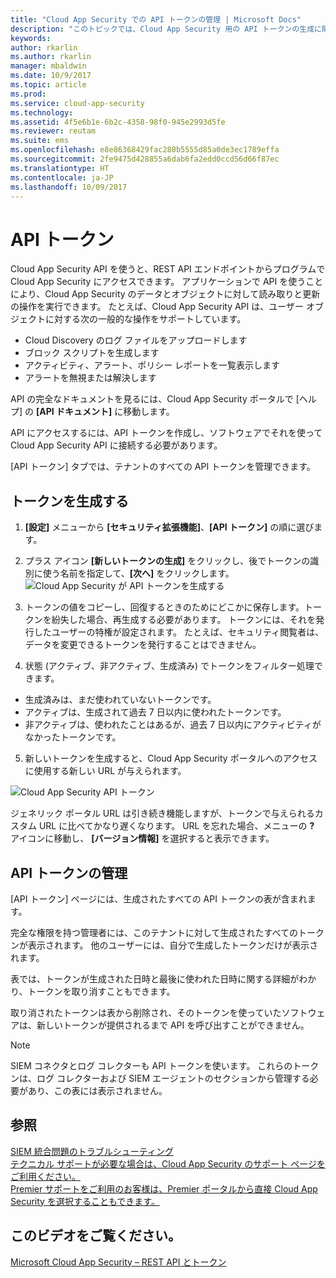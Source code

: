 ```yaml
---
title: "Cloud App Security での API トークンの管理 | Microsoft Docs"
description: "このトピックでは、Cloud App Security 用の API トークンの生成に関して説明します。"
keywords: 
author: rkarlin
ms.author: rkarlin
manager: mbaldwin
ms.date: 10/9/2017
ms.topic: article
ms.prod: 
ms.service: cloud-app-security
ms.technology: 
ms.assetid: 4f5e6b1e-6b2c-4358-98f0-945e2993d5fe
ms.reviewer: reutam
ms.suite: ems
ms.openlocfilehash: e8e86368429fac280b5555d85a0de3ec1789effa
ms.sourcegitcommit: 2fe9475d428855a6dab6fa2edd0ccd56d66f87ec
ms.translationtype: HT
ms.contentlocale: ja-JP
ms.lasthandoff: 10/09/2017
---
```

# <a name="api-tokens"></a>API トークン
    
Cloud App Security API を使うと、REST API エンドポイントからプログラムで Cloud App Security にアクセスできます。 アプリケーションで API を使うことにより、Cloud App Security のデータとオブジェクトに対して読み取りと更新の操作を実行できます。 たとえば、Cloud App Security API は、ユーザー オブジェクトに対する次の一般的な操作をサポートしています。

- Cloud Discovery のログ ファイルをアップロードします
- ブロック スクリプトを生成します
- アクティビティ、アラート、ポリシー レポートを一覧表示します
- アラートを無視または解決します

API の完全なドキュメントを見るには、Cloud App Security ポータルで [ヘルプ] の **[API ドキュメント]** に移動します。

API にアクセスするには、API トークンを作成し、ソフトウェアでそれを使って Cloud App Security API に接続する必要があります。

[API トークン] タブでは、テナントのすべての API トークンを管理できます。 


## <a name="generate-a-token"></a>トークンを生成する

1. **[設定]** メニューから **[セキュリティ拡張機能]**、**[API トークン]** の順に選びます。

2. プラス アイコン **[新しいトークンの生成]** をクリックし、後でトークンの識別に使う名前を指定して、**[次へ]** をクリックします。
![Cloud App Security が API トークンを生成する](./media/api-token-gen.png)

3. トークンの値をコピーし、回復するときのためにどこかに保存します。トークンを紛失した場合、再生成する必要があります。 トークンには、それを発行したユーザーの特権が設定されます。 たとえば、セキュリティ閲覧者は、データを変更できるトークンを発行することはできません。

4. 状態 (アクティブ、非アクティブ、生成済み) でトークンをフィルター処理できます。 

  - 生成済みは、まだ使われていないトークンです。 
  - アクティブは、生成されて過去 7 日以内に使われたトークンです。 
  - 非アクティブは、使われたことはあるが、過去 7 日以内にアクティビティがなかったトークンです。
5. 新しいトークンを生成すると、Cloud App Security ポータルへのアクセスに使用する新しい URL が与えられます。 

 ![Cloud App Security API トークン](./media/generate-api-token.png)

ジェネリック ポータル URL は引き続き機能しますが、トークンで与えられるカスタム URL に比べてかなり遅くなります。 URL を忘れた場合、メニューの **?** アイコンに移動し、 **[バージョン情報]** を選択すると表示できます。

## <a name="api-token-management"></a>API トークンの管理

[API トークン] ページには、生成されたすべての API トークンの表が含まれます。

完全な権限を持つ管理者には、このテナントに対して生成されたすべてのトークンが表示されます。 他のユーザーには、自分で生成したトークンだけが表示されます。

表では、トークンが生成された日時と最後に使われた日時に関する詳細がわかり、トークンを取り消すこともできます。 

取り消されたトークンは表から削除され、そのトークンを使っていたソフトウェアは、新しいトークンが提供されるまで API を呼び出すことができません。 

> [!NOTE]
> SIEM コネクタとログ コレクターも API トークンを使います。 これらのトークンは、ログ コレクターおよび SIEM エージェントのセクションから管理する必要があり、この表には表示されません。 





## <a name="see-also"></a>参照  
[SIEM 統合問題のトラブルシューティング](troubleshooting-siem.md)   
[テクニカル サポートが必要な場合は、Cloud App Security のサポート ページをご利用ください。](http://support.microsoft.com/oas/default.aspx?prid=16031)   
[Premier サポートをご利用のお客様は、Premier ポータルから直接 Cloud App Security を選択することもできます。](https://premier.microsoft.com/)  

## <a name="check-out-this-video"></a>このビデオをご覧ください。
[Microsoft Cloud App Security – REST API とトークン](https://channel9.msdn.com/Shows/Microsoft-Security/Microsoft-Cloud-App-Security--REST-APIs-and-Tokens)  